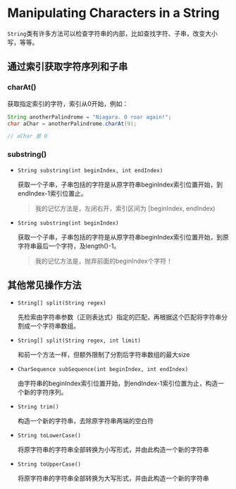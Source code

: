 
Manipulating Characters in a String
===

`String`类有许多方法可以检查字符串的内部，比如查找字符、子串，改变大小写，等等。

## 通过索引获取字符序列和子串

### charAt()

获取指定索引的字符，索引从0开始，例如：

```java
String anotherPalindrome = "Niagara. O roar again!"; 
char aChar = anotherPalindrome.charAt(9);

// aChar 是 O
```

### substring()

* `String substring(int beginIndex, int endIndex)`

    获取一个子串，子串包括的字符是从原字符串beginIndex索引位置开始，到endIndex-1索引位置止。
    > 我的记忆方法是，左闭右开，索引区间为 [beginIndex, endIndex)

* `String substring(int beginIndex)`
    
    获取一个子串，子串包括的字符是从原字符串beginIndex索引位置开始，到原字符串最后一个字符，及length()-1。

    > 我的记忆方法是，抛弃前面的beginIndex个字符！

## 其他常见操作方法

* `String[] split(String regex)`

    先检索由字符串参数（正则表达式）指定的匹配，再根据这个匹配将字符串分割成一个字符串数组。

* `String[] split(String regex, int limit)`

    和前一个方法一样，但额外限制了分割后字符串数组的最大size

* `CharSequence subSequence(int beginIndex, int endIndex)`

    由字符串的beginIndex索引位置开始，到endIndex-1索引位置为止，构造一个新的字符序列。

* `String trim()`

    构造一个新的字符串，去除原字符串两端的空白符

* `String toLowerCase()`

    将原字符串的字符串全部转换为小写形式，并由此构造一个新的字符串

* `String toUpperCase()`

    将原字符串的字符串全部转换为大写形式，并由此构造一个新的字符串

